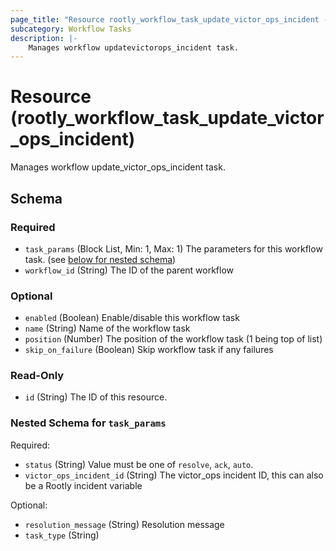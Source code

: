 ```yaml
---
page_title: "Resource rootly_workflow_task_update_victor_ops_incident - terraform-provider-rootly"
subcategory: Workflow Tasks
description: |-
    Manages workflow updatevictorops_incident task.
---
```


# Resource (rootly_workflow_task_update_victor_ops_incident)

Manages workflow update_victor_ops_incident task.



<!-- schema generated by tfplugindocs -->
## Schema

### Required

- `task_params` (Block List, Min: 1, Max: 1) The parameters for this workflow task. (see [below for nested schema](#nestedblock--task_params))
- `workflow_id` (String) The ID of the parent workflow

### Optional

- `enabled` (Boolean) Enable/disable this workflow task
- `name` (String) Name of the workflow task
- `position` (Number) The position of the workflow task (1 being top of list)
- `skip_on_failure` (Boolean) Skip workflow task if any failures

### Read-Only

- `id` (String) The ID of this resource.

<a id="nestedblock--task_params"></a>
### Nested Schema for `task_params`

Required:

- `status` (String) Value must be one of `resolve`, `ack`, `auto`.
- `victor_ops_incident_id` (String) The victor_ops incident ID, this can also be a Rootly incident variable

Optional:

- `resolution_message` (String) Resolution message
- `task_type` (String)
